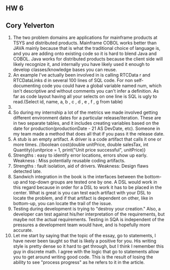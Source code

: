 ## HW 6
## Cory Yelverton

1. The two problem domains are applications for mainframe products at TSYS and distributed products. Mainframe COBOL works better than JAVA mainly because that is what the traditional choice of language is, and you are adding onto existing code so it is hard to blend Java and COBOL. Java works for distributed products because the client side will likely recognize it, and internally you have likely used it enough to develop classes/knowledge bases you can reuse.
2.  An example I've actually been involved in is calling RTCData r and RTCDataLinks d in several 100 lines of SQL code. For non self-documenting code you could have a global variable named num, which isn't descriptive and without comments you can't infer a definition. As far as code layout having all your selects on one line is SQL is ugly to read.(Select id, name, a, b , c , d , e , f , g from table)
3.
4. So during my internship a lot of the metrics we made involved getting different environment dates for a particular release/iteration. These are in two separate tables, and it includes creating variables based on the date for production(productionDate - 21 AS DevDate, etc). Someone in my team made a method that does all that if you pass it the release date.
5. A stub is an empty artifact. A driver is a code artifact that calls it one or more times. //boolean cost(double unitPrice, double salesTax, int Quantity){unitprice = 1, print("Unit price successful", unitPrice)}
6.  Strengths : easy to identify error locations, errors show up early. Weakness : Miss potentially reusable coding artifacts.
7. Strengths : fault isolation, aid of drivers. Weakness: Design flaws detected late.
8. Sandwich integration in the book is the interfaces between the bottom-up and top-down groups are tested one by one. A DSL would work in this regard because in order for a DSL to work it has to be placed in the center. What is great is you can test each artifact with your DSL to locate the problem, and if that artifact is dependent on other, like in bottom-up, you can locate the trail of the issue.
9. Testing during development is trying to "destroy your creation." Also, a developer can test against his/her interpretation of the requirements, but maybe not the actual requirements. Testing in SQA is independent of the pressures a development team would have, and is hopefully more accurate.
10. Let me start by saying that the topic of the essay, go to statements, I have never been taught so that is likely a positive for you. His writing style is pretty dense so it hard to get through, but I think I remember this guy in discrete math. I agree with the logic that go to statements allow you to get around writing good code. This is the result of losing the ability to see "process progress" as he refers to it in the article.
